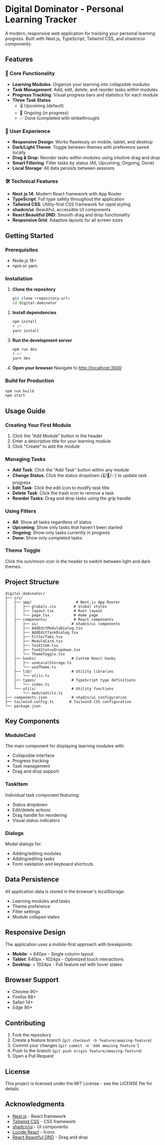 # Digital Dominator - Personal Learning Tracker

A modern, responsive web application for tracking your personal learning progress. Built with Next.js, TypeScript, Tailwind CSS, and shadcn/ui components.

## Features

### 🎯 Core Functionality
- **Learning Modules**: Organize your learning into collapsible modules
- **Task Management**: Add, edit, delete, and reorder tasks within modules
- **Progress Tracking**: Visual progress bars and statistics for each module
- **Three Task States**: 
  - ⏳ Upcoming (default)
  - 🔄 Ongoing (in progress)
  - ✅ Done (completed with strikethrough)

### 🎨 User Experience
- **Responsive Design**: Works flawlessly on mobile, tablet, and desktop
- **Dark/Light Theme**: Toggle between themes with preference saved locally
- **Drag & Drop**: Reorder tasks within modules using intuitive drag and drop
- **Smart Filtering**: Filter tasks by status (All, Upcoming, Ongoing, Done)
- **Local Storage**: All data persists between sessions

### 🛠 Technical Features
- **Next.js 14**: Modern React framework with App Router
- **TypeScript**: Full type safety throughout the application
- **Tailwind CSS**: Utility-first CSS framework for rapid styling
- **shadcn/ui**: Beautiful, accessible UI components
- **React Beautiful DND**: Smooth drag and drop functionality
- **Responsive Grid**: Adaptive layouts for all screen sizes

## Getting Started

### Prerequisites
- Node.js 18+ 
- npm or yarn

### Installation

1. **Clone the repository**
   ```bash
   git clone <repository-url>
   cd digital-dominator
   ```

2. **Install dependencies**
   ```bash
   npm install
   # or
   yarn install
   ```

3. **Run the development server**
   ```bash
   npm run dev
   # or
   yarn dev
   ```

4. **Open your browser**
   Navigate to [http://localhost:3000](http://localhost:3000)

### Build for Production

```bash
npm run build
npm start
```

## Usage Guide

### Creating Your First Module
1. Click the "Add Module" button in the header
2. Enter a descriptive title for your learning module
3. Click "Create" to add the module

### Managing Tasks
- **Add Task**: Click the "Add Task" button within any module
- **Change Status**: Click the status dropdown (⏳/🔄/✅) to update task progress
- **Edit Task**: Click the edit icon to modify task title
- **Delete Task**: Click the trash icon to remove a task
- **Reorder Tasks**: Drag and drop tasks using the grip handle

### Using Filters
- **All**: Show all tasks regardless of status
- **Upcoming**: Show only tasks that haven't been started
- **Ongoing**: Show only tasks currently in progress
- **Done**: Show only completed tasks

### Theme Toggle
Click the sun/moon icon in the header to switch between light and dark themes.

## Project Structure

```
digital-dominator/
├── src/
│   ├── app/                    # Next.js App Router
│   │   ├── globals.css        # Global styles
│   │   ├── layout.tsx         # Root layout
│   │   └── page.tsx           # Home page
│   ├── components/            # React components
│   │   ├── ui/               # shadcn/ui components
│   │   ├── AddEditModuleDialog.tsx
│   │   ├── AddEditTaskDialog.tsx
│   │   ├── FilterTabs.tsx
│   │   ├── ModuleCard.tsx
│   │   ├── TaskItem.tsx
│   │   ├── TaskStatusDropdown.tsx
│   │   └── ThemeToggle.tsx
│   ├── hooks/                # Custom React hooks
│   │   ├── useLocalStorage.ts
│   │   └── useTheme.ts
│   ├── lib/                  # Utility libraries
│   │   └── utils.ts
│   ├── types/                # TypeScript type definitions
│   │   └── index.ts
│   └── utils/                # Utility functions
│       └── moduleUtils.ts
├── components.json           # shadcn/ui configuration
├── tailwind.config.ts       # Tailwind CSS configuration
└── package.json
```

## Key Components

### ModuleCard
The main component for displaying learning modules with:
- Collapsible interface
- Progress tracking
- Task management
- Drag and drop support

### TaskItem
Individual task component featuring:
- Status dropdown
- Edit/delete actions
- Drag handle for reordering
- Visual status indicators

### Dialogs
Modal dialogs for:
- Adding/editing modules
- Adding/editing tasks
- Form validation and keyboard shortcuts

## Data Persistence

All application data is stored in the browser's localStorage:
- Learning modules and tasks
- Theme preference
- Filter settings
- Module collapse states

## Responsive Design

The application uses a mobile-first approach with breakpoints:
- **Mobile**: < 640px - Single column layout
- **Tablet**: 640px - 1024px - Optimized touch interactions
- **Desktop**: > 1024px - Full feature set with hover states

## Browser Support

- Chrome 90+
- Firefox 88+
- Safari 14+
- Edge 90+

## Contributing

1. Fork the repository
2. Create a feature branch (`git checkout -b feature/amazing-feature`)
3. Commit your changes (`git commit -m 'Add amazing feature'`)
4. Push to the branch (`git push origin feature/amazing-feature`)
5. Open a Pull Request

## License

This project is licensed under the MIT License - see the LICENSE file for details.

## Acknowledgments

- [Next.js](https://nextjs.org/) - React framework
- [Tailwind CSS](https://tailwindcss.com/) - CSS framework
- [shadcn/ui](https://ui.shadcn.com/) - UI components
- [Lucide React](https://lucide.dev/) - Icons
- [React Beautiful DND](https://github.com/atlassian/react-beautiful-dnd) - Drag and drop